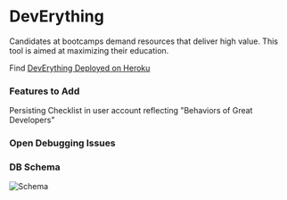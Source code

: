 DevErything
===========

Candidates at bootcamps demand resources that deliver high value.  This tool is aimed at maximizing their education.  

Find [DevErything Deployed on Heroku](http://deverything.herokuapp.com)


### Features to Add

Persisting Checklist in user account reflecting "Behaviors of Great Developers"

### Open Debugging Issues

### DB Schema

![Schema](http://i.imgur.com/uprLoIT.png)







